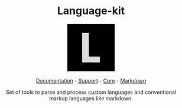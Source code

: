 <div align=center>

# Language-kit

![language-kit](./packages/docs/public/logo.png)

[Documentation](https://sidekick-coder.github.io/language-kit) -
[Support](https://github.com/sponsors/zzhenryquezz) -
[Core](./packages/core/) -
[Markdown](./packages/markdown/)


Set of tools to parse and process custom languages and conventional markup languages like markdown.
</div>
